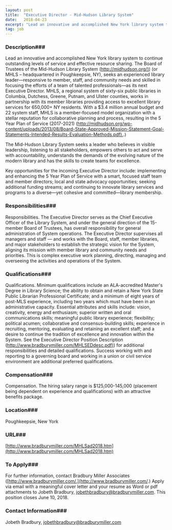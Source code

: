 ```yaml
---
layout: post
title:  "Executive Director - Mid-Hudson Library System"
date:   2018-04-23
excerpt: "Lead an innovative and accomplished New York library system to continue outstanding levels of service and effective resource sharing. The Board of Trustees of the Mid-Hudson Library System ([http://midhudson.org/)](http://midhudson.org/)) (or MHLS – headquartered in Poughkeepsie, NY), seeks an experienced library leader—responsive to member, staff, and community needs and skilled in..."
tag: job
---
```


### Description###

Lead an innovative and accomplished New York library system to continue outstanding levels of service and effective resource sharing. The Board of Trustees of the Mid-Hudson Library System ([http://midhudson.org/)](http://midhudson.org/)) (or MHLS – headquartered in Poughkeepsie, NY), seeks an experienced library leader—responsive to member, staff, and community needs and skilled in focusing the efforts of a team of talented professionals—as its next Executive Director. MHLS, a regional system of sixty-six public libraries in Columbia, Dutchess, Greene, Putnam, and Ulster counties, works in partnership with its member libraries providing access to excellent library services for 650,000+ NY residents. With a $3.4 million annual budget and 22 system staff, MHLS is a member-focused model organization with a stellar reputation for collaborative planning and process, resulting in the 5 Year Plan of Service (2017-2021) ([http://midhudson.org/wp-content/uploads/2013/08/Board-State-Approved-Mission-Statement-Goal-Statements-Intended-Results-Evaluation-Methods.pdf).](http://midhudson.org/wp-content/uploads/2013/08/Board-State-Approved-Mission-Statement-Goal-Statements-Intended-Results-Evaluation-Methods.pdf).)
  
The Mid-Hudson Library System seeks a leader who believes in visible leadership, listening to all stakeholders, empowers others to act and serve with accountability, understands the demands of the evolving nature of the modern library and has the skills to create teams for excellence.

Key opportunities for the incoming Executive Director include: implementing and enhancing the 5 Year Plan of Service with a smart, focused staff team and member directors; local and state advocacy opportunities; seeking additional funding streams; and continuing to innovate library services and programs to a diverse—yet cohesive and committed—library membership.



### Responsibilities###

Responsibilities. The Executive Director serves as the Chief Executive Officer of the Library System, and under the general direction of the 15-member Board of Trustees, has overall responsibility for general administration of System operations. The Executive Director supervises all managers and staff — and works with the Board, staff, member libraries, and major stakeholders to establish the strategic vision for the System, aligning its mission with member library and community needs and priorities. This is complex executive work planning, directing, managing and overseeing the activities and operations of the System. 


### Qualifications###

Qualifications. Minimum qualifications include an ALA-accredited Master's Degree in Library Science; the ability to obtain and retain a New York State Public Librarian Professional Certificate; and a minimum of eight years of post-MLS experience, including two years which must have been in an administrative capacity. Essential attributes and skills include: vision, creativity, energy and enthusiasm; superior written and oral communications skills; meaningful public library experience; flexibility; political acumen; collaborative and consensus-building skills; experience in recruiting, mentoring, evaluating and retaining an excellent staff; and a desire to continue the tradition of excellence and innovation within the System. See the Executive Director Position Description ([http://www.bradburymiller.com/MHLSEDdesc.pdf)](http://www.bradburymiller.com/MHLSEDdesc.pdf)) for additional responsibilities and detailed qualifications. Success working with and reporting to a governing board and working in a union or civil service environment are additional preferred qualifications. 





### Compensation###

Compensation. The hiring salary range is $125,000-145,000 (placement being dependent on experience and qualifications) with an attractive benefits package.


### Location###

Poughkeepsie, New York


### URL###

[http://www.bradburymiller.com/MHLSad2018.htm](http://www.bradburymiller.com/MHLSad2018.htm)

### To Apply###

For further information, contact Bradbury Miller Associates ([http://www.bradburymiller.com/.](http://www.bradburymiller.com/.) Apply via email with a meaningful cover letter and your resume as Word or pdf attachments to Jobeth Bradbury, jobethbradbury@bradburymiller.com. This position closes June 10, 2018.




### Contact Information###

Jobeth Bradbury, jobethbradbury@bradburymiller.com

